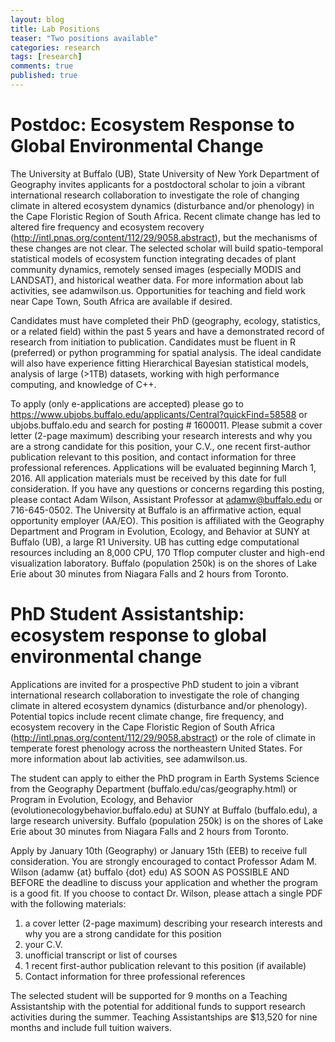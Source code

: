 ```yaml
---
layout: blog
title: Lab Positions
teaser: "Two positions available"
categories: research
tags: [research]
comments: true
published: true
---
```


# Postdoc: Ecosystem Response to Global Environmental Change

The University at Buffalo (UB), State University of New York Department of Geography invites applicants for a postdoctoral scholar to join a vibrant international research collaboration to investigate the role of changing climate in altered ecosystem dynamics (disturbance and/or phenology) in the Cape Floristic Region of South Africa.  Recent climate change has led to altered fire frequency and ecosystem recovery (http://intl.pnas.org/content/112/29/9058.abstract), but the mechanisms of these changes are not clear.  The selected scholar will build spatio-temporal statistical models of ecosystem function integrating decades of plant community dynamics, remotely sensed images (especially MODIS and LANDSAT), and historical weather data. For more information about lab activities, see adamwilson.us.  Opportunities for teaching and field work near Cape Town, South Africa are available if desired.

Candidates must have completed their PhD (geography, ecology, statistics, or a related field) within the past 5 years and have a demonstrated record of research from initiation to publication.  Candidates must be fluent in R (preferred) or python programming for spatial analysis.  The ideal candidate will also have experience fitting Hierarchical Bayesian statistical models, analysis of large (>1TB) datasets, working with high performance computing, and knowledge of C++.

To apply (only e-applications are accepted) please go to https://www.ubjobs.buffalo.edu/applicants/Central?quickFind=58588 or ubjobs.buffalo.edu and search for posting # 1600011.  Please submit a cover letter (2-page maximum) describing your research interests and why you are a strong candidate for this position, your C.V., one recent first-author publication relevant to this position, and contact information for three professional references.  Applications will be evaluated beginning March 1, 2016. All application materials must be received by this date for full consideration.  If you have any questions or concerns regarding this posting, please contact Adam Wilson, Assistant Professor at adamw@buffalo.edu or 716-645-0502.  The University at Buffalo is an affirmative action, equal opportunity employer (AA/EO).
This position is affiliated with the Geography Department and Program in Evolution, Ecology, and Behavior at SUNY at Buffalo (UB), a large R1 University.  UB has cutting edge computational resources including an 8,000 CPU, 170 Tflop computer cluster and high-end visualization laboratory.  Buffalo (population 250k) is on the shores of Lake Erie about 30 minutes from Niagara Falls and 2 hours from Toronto.  


# PhD Student Assistantship: ecosystem response to global environmental change

Applications are invited for a prospective PhD student to join a vibrant international research collaboration to investigate the role of changing climate in altered ecosystem dynamics (disturbance and/or phenology).  Potential topics include recent climate change, fire frequency,  and ecosystem recovery in the Cape Floristic Region of South Africa (http://intl.pnas.org/content/112/29/9058.abstract) or the role of climate in temperate forest phenology across the northeastern United States.  For more information about lab activities, see adamwilson.us.

The student can apply to either the PhD program in Earth Systems Science from the Geography Department (buffalo.edu/cas/geography.html) or Program in Evolution, Ecology, and Behavior (evolutionecologybehavior.buffalo.edu) at SUNY at Buffalo (buffalo.edu), a large research university. Buffalo (population 250k) is on the shores of Lake Erie about 30 minutes from Niagara Falls and 2 hours from Toronto.  

Apply by January 10th (Geography) or January 15th (EEB) to receive full consideration. You are strongly encouraged to contact Professor Adam M. Wilson (adamw {at} buffalo {dot} edu) AS SOON AS POSSIBLE AND BEFORE the deadline to discuss your application and whether the program is a good fit.  If you choose to contact Dr. Wilson, please attach a single PDF with the following materials:
1)	a cover letter (2-page maximum) describing your research interests and why you are a strong candidate for this position
2)	your C.V.
3)	unofficial transcript or list of courses
4)	1 recent first-author publication relevant to this position (if available)
5)	Contact information for three professional references

The selected student will be supported for 9 months on a Teaching Assistantship with the potential for additional funds to support research activities during the summer.  Teaching Assistantships are $13,520 for nine months and include full tuition waivers.  
